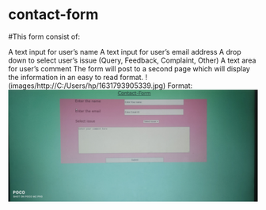 # contact-form
#This form  consist of:

A text input for user’s name
A text input for user’s email address
A drop down to select user’s issue (Query, Feedback, Complaint, Other)
A text area for user’s comment
The form will post to a second page which will display the information in an easy to read format.
!(images/http://C:/Users/hp/1631793905339.jpg)
Format: ![Alt Text](https://github.com/unnikuttan98/contact-form/blob/main/1631793905339.jpg)
